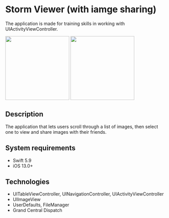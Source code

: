 # Storm Viewer (with iamge sharing)
The application is made for training skills in working with UIActivityViewController.

<img src="https://github.com/user-attachments/assets/2e94ef9a-325d-435a-a358-1f788b70a6d3" width="200">
<img src="https://github.com/user-attachments/assets/922a1fe8-7766-496b-99e9-89822dfc3a46" width="200">

## Description
The application that lets users scroll through a list of images, then select one to view and share images with their friends.
## System requirements
* Swift 5.9
* iOS 13.0+
## Technologies
* UITableViewController, UINavigationController, UIActivityViewController
* UIImageView
* UserDefaults, FileManager
* Grand Central Dispatch
